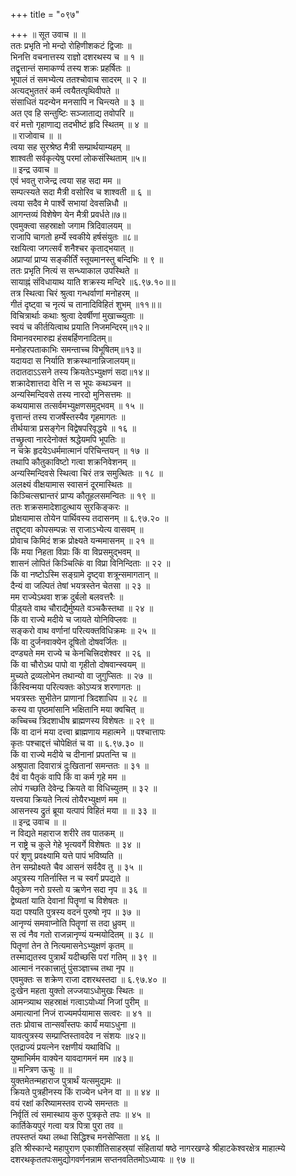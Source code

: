+++
title = "०९७"

+++
॥ सूत उवाच ॥ ॥  
ततः प्रभृति नो मन्दो रोहिणीशकटं द्विजाः ॥  
भिनत्ति वचनात्तस्य राज्ञो दशरथस्य च ॥ १ ॥  
तद्वृत्तान्तं समाकर्ण्य तस्य शक्रः प्रहर्षितः ॥  
भूपालं तं समभ्येत्य ततश्चोवाच सादरम् ॥ २ ॥  
अत्यद्भुततरं कर्म त्वयैतत्पृथिवीपते ॥  
संसाधितं यदन्येन मनसापि न चिन्त्यते ॥ ३ ॥  
अत एव हि सन्तुष्टिः सञ्जाताद्य तवोपरि ॥  
वरं मत्तो गृहाणाद्य तदभीष्टं हृदि स्थितम् ॥ ४ ॥  
॥ राजोवाच ॥ ॥  
त्वया सह सुरश्रेष्ठ मैत्री सम्प्रार्थयाम्यहम् ॥  
शाश्वती सर्वकृत्येषु परमां लोकसंस्थिताम् ॥५॥  
॥ इन्द्र उवाच ॥  
एवं भवतु राजेन्द्र त्वया सह सदा मम ॥  
सम्पत्स्यते सदा मैत्री वसोरिव च शाश्वती ॥ ६ ॥  
त्वया सदैव मे पार्श्वे सभायां देवसन्निधौ ॥  
आगन्तव्यं विशेषेण येन मैत्री प्रवर्धते॥७॥  
एवमुक्त्वा सहस्राक्षो जगाम त्रिदिवालयम् ॥  
राजापि चागतो हर्म्ये स्वकीये हर्षसंयुतः ॥८॥  
रक्षयित्वा जगत्सर्वं शनैश्चर कृताद्भयात् ॥  
अप्राप्यां प्राप्य सङ्कीर्तिं स्तूयमानस्तु बन्दिभिः ॥ ९ ॥  
ततः प्रभृति नित्यं स सन्ध्याकाल उपस्थिते ॥  
सायाह्नं संविधायाथ याति शक्रस्य मन्दिरे ॥६.९७.१०॥॥  
तत्र स्थित्वा चिरं श्रुत्वा गन्धर्वाणां मनोहरम् ॥  
गीतं दृष्ट्वा च नृत्यं च तानादिविहितं शुभम् ॥११॥॥  
विचित्रार्थाः कथाः श्रुत्वा देवर्षीणां मुखाच्च्युताः ॥  
स्वयं च कीर्तयित्वाथ प्रयाति निजमन्दिरम्॥१२॥  
विमानवरमारुह्य हंसबर्हिणनादितम्॥  
मनोहरपताकाभिः समन्ताच्च विभूषितम्॥१३॥  
यदायदा स निर्याति शक्रस्थानान्निजालयम्॥  
तदातदाऽऽसने तस्य क्रियतेऽभ्युक्षणं सदा॥१४॥  
शक्रादेशात्तदा वेत्ति न स भूपः कथञ्चन ॥  
अन्यस्मिन्दिवसे तस्य नारदो मुनिसत्तमः ॥  
कथयामास तत्सर्वमभ्युक्षणसमुद्भवम् ॥ १५ ॥  
वृत्तान्तं तस्य राजर्षेस्तस्यैव गृहमागतः ॥  
तीर्थयात्रा प्रसङ्गेन विद्वेषपरिवृद्धये ॥ १६ ॥  
तच्छ्रुत्वा नारदेनोक्तं श्रद्धेयमपि भूपतिः ॥  
न चक्रे हृदयेऽधर्ममात्मानं परिचिन्तयन् ॥ १७ ॥  
तथापि कौतुकाविष्टो गत्वा शक्रनिवेशनम् ॥  
अन्यस्मिन्दिवसे स्थित्वा चिरं तत्र समुत्थितः ॥ १८ ॥  
अलक्ष्यं वीक्षयामास स्वासनं दूरमास्थितः ॥  
किञ्चित्सद्मान्तरं प्राप्य कौतूहलसमन्वितः ॥ १९ ॥  
ततः शक्रसमादेशादुत्थाय सुरकिङ्करः ॥  
प्रोक्षयामास तोयेन पार्थिवस्य तदासनम् ॥ ६.९७.२० ॥  
तद्दृष्ट्वा कोपसम्पन्नः स राजाऽभ्येत्य वासवम् ॥  
प्रोवाच किमिदं शक्र प्रोक्ष्यते यन्ममासनम् ॥ २१ ॥  
किं मया निहता विप्राः किं वा विप्रसमुद्भवम् ॥  
शासनं लोपितं किञ्चित्किं वा विप्रा विनिन्दिताः ॥ २२ ॥  
किं वा नष्टोऽस्मि सङ्ग्रामे दृष्ट्वा शत्रून्समागतान् ॥  
दैन्यं वा जल्पितं तेषां भयत्रस्तेन चेतसा ॥ २३ ॥  
मम राज्येऽथवा शक्र दुर्बलो बलवत्तरैः ॥  
पीड़्यते वाथ चौराद्यैर्मुष्यते वञ्चकैस्तथा ॥ २४ ॥  
किं वा राज्ये मदीये च जायते योनिविप्लवः ॥  
सङ्करो वाथ वर्णानां परित्यक्तविधिक्रमः ॥ २५ ॥  
किं वा दुर्जनवाक्येन दूषितो दोषवर्जितः ॥  
दण्ड्यते मम राज्ये च केनचित्त्रिदशेश्वर ॥ २६ ॥  
किं वा चौरोऽथ पापो वा गृहीतो दोषवान्स्वयम् ॥  
मुच्यते द्रव्यलोभेन तथान्यो वा जुगुप्सितः ॥ २७ ॥  
किंस्विन्मया परित्यक्तः कोऽप्यत्र शरणागतः ॥  
भयत्रस्तः सुभीतेन प्राणानां त्रिदशाधिप ॥ २८ ॥  
कस्य वा पृष्ठमांसानि भक्षितानि मया क्वचित् ॥  
कच्चिच्च त्रिदशाधीष ब्राह्मणस्य विशेषतः ॥ २९ ॥  
किं वा दानं मया दत्त्वा ब्राह्मणाय महात्मने ॥ पश्चात्तापः  
कृतः पश्चाद्दत्तं चोपेक्षितं च वा ॥ ६.९७.३० ॥  
किं वा राज्ये मदीये च दीनानां प्रपतन्ति च ॥  
अश्रुपाता दिवारात्रं दुःखितानां समन्ततः ॥ ३१ ॥  
दैवं वा पैतृकं वापि किं वा कर्म गृहे मम ॥  
लोपं गच्छति देवेन्द्र क्रियते वा विधिच्युतम् ॥ ३२ ॥  
यत्त्वया क्रियते नित्यं तोयैरभ्युक्षणं मम ॥  
आसनस्य द्रुतं ब्रूया यत्पापं विहितं मया ॥ ॥ ३३ ॥  
॥ इन्द्र उवाच ॥ ॥  
न विद्यते महाराज शरीरे तव पातकम् ॥  
न राष्ट्रे च कुले गेहे भृत्यवर्गे विशेषतः ॥ ३४ ॥  
परं शृणु प्रवक्ष्यामि यत्ते पापं भविष्यति ॥  
तेन सम्प्रोक्ष्यते चैव आसनं सर्वदैव तु ॥ ३५ ॥  
अपुत्रस्य गतिर्नास्ति न च स्वर्गं प्रपद्यते ॥  
पैतृकेण नरो ग्रस्तो य ऋणेन सदा नृप ॥ ३६ ॥  
द्वेष्यतां याति देवानां पितॄणां च विशेषतः ॥  
यदा पश्यति पुत्रस्य वदनं पुरुषो नृप ॥ ३७ ॥  
आनृण्यं समवाप्नोति पितॄणां स तदा ध्रुवम् ॥  
स त्वं नैव गतो राजन्नानृण्यं यन्मयोदितम् ॥ ३८ ॥  
पितॄणां तेन ते नित्यमासनेऽभ्युक्षणं कृतम् ॥  
तस्माद्यतस्व पुत्रार्थं यदीच्छसि परां गतिम् ॥ ३९ ॥  
आत्मानं नरकात्त्रातुं पुंसञ्ज्ञाच्च तथा नृप ॥  
एवमुक्तः स शक्रेण राजा दशरथस्तदा ॥ ६.९७.४० ॥  
दुःखेन महता युक्तो लज्जयाऽधोमुखः स्थितः ॥  
आमन्त्र्याथ सहस्राक्षं गत्वाऽयोध्यां निजां पुरीम् ॥  
अमात्यानां निजं राज्यमर्पयामास सत्वरः ॥ ४१ ॥  
ततः प्रोवाच तान्सर्वांस्तपः कार्यं मयाऽधुना ॥  
यावत्पुत्रस्य सम्प्राप्तिस्तावदेव न संशयः ॥४२॥  
एतद्राज्यं प्रयत्नेन रक्षणीयं यथाविधि ॥  
युष्माभिर्मम वाक्येन यावदागमनं मम ॥४३॥  
॥ मन्त्रिण ऊचुः ॥ ॥  
युक्तमेतन्महाराज पुत्रार्थं यत्समुद्यमः ॥  
क्रियते पुत्रहीनस्य किं राज्येन धनेन वा ॥ ॥ ४४ ॥  
वयं रक्षां करिष्यामस्तव राज्ये समन्ततः ॥  
निर्वृतिं त्वं समास्थाय कुरु पुत्रकृते तपः ॥ ४५ ॥  
कार्तिकेयपुरं गत्वा यत्र पित्रा पुरा तव ॥  
तपस्तप्तं यथा लब्धा सिद्धिश्च मनसेप्सिता ॥ ४६ ॥  
इति श्रीस्कान्दे महापुराण एकाशीतिसाहस्र्यां संहितायां षष्ठे नागरखण्डे श्रीहाटकेश्वरक्षेत्र माहात्म्ये दशरथकृततपःसमुद्योगवर्णनन्नाम सप्तनवतितमोऽध्यायः ॥ ९७ ॥